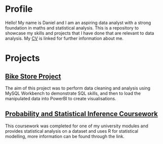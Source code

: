 # Profile
Hello! My name is Daniel and I am an aspiring data analyst with a strong foundation in maths and statistical analysis. This is a repository to showcase my skills and projects that I have done that are relevant to data analysis. My [CV](https://github.com/D-Wilkinson/Projects/blob/main/Daniel%20Wilkinson%20CV.pdf) is linked for further information about me.

# Projects

## [Bike Store Project](https://github.com/D-Wilkinson/Bike-Store-Project)

The aim of this project was to perform data cleaning and analysis using MySQL Workbench to demonstrate SQL skills, and then to load the manipulated data into PowerBI to create visualisations.

## [Probability and Statistical Inference Coursework](https://github.com/D-Wilkinson/Probability-and-Statistical-Inference)

This coursework was completed for one of my university modules and provides statistical analysis on a dataset and uses R for statistical modelling, more information can be found through the link.
